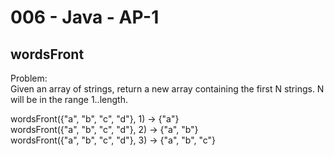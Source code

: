 006 - Java - AP-1
=====================

wordsFront
----------

Problem:  
Given an array of strings, return a new array containing the first N strings. N will be in the range 1..length. 
>
wordsFront({"a", "b", "c", "d"}, 1) → {"a"}  
wordsFront({"a", "b", "c", "d"}, 2) → {"a", "b"}  
wordsFront({"a", "b", "c", "d"}, 3) → {"a", "b", "c"}  